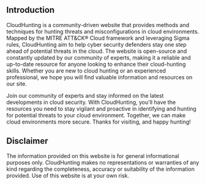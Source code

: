 ## Introduction
CloudHunting is a community-driven website that provides methods and techniques for hunting threats and misconfigurations in cloud environments. Mapped by the MITRE ATT&CK® Cloud framework and leveraging Sigma rules, CloudHunting aim to help cyber security defenders stay one step ahead of potential threats in the cloud. The website is open-source and constantly updated by our community of experts, making it a reliable and up-to-date resource for anyone looking to enhance their cloud-hunting skills. Whether you are new to cloud hunting or an experienced professional, we hope you will find valuable information and resources on our site. 

Join our community of experts and stay informed on the latest developments in cloud security. With CloudHunting, you'll have the resources you need to stay vigilant and proactive in identifying and hunting for potential threats to your cloud environment. Together, we can make cloud environments more secure. Thanks for visiting, and happy hunting!


## Disclaimer
The information provided on this website is for general informational purposes only. CloudHunting makes no representations or warranties of any kind regarding the completeness, accuracy or suitability of the information provided. Use of this website is at your own risk.